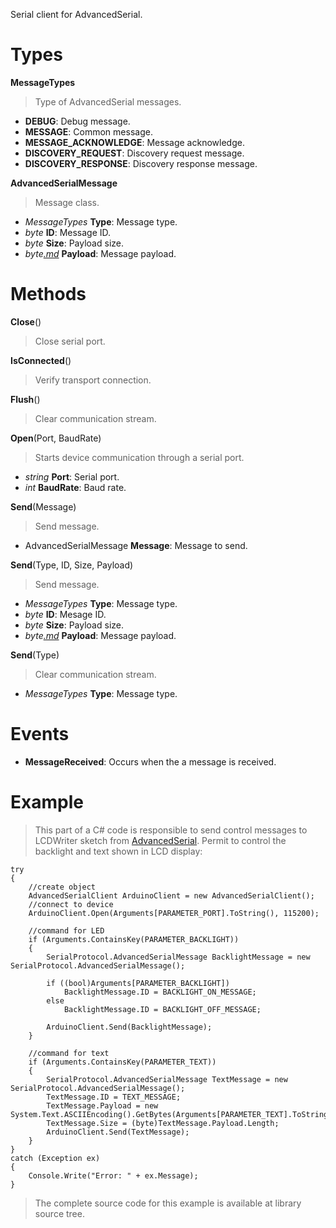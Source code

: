 Serial client for AdvancedSerial.

# Types #

**MessageTypes**

> Type of AdvancedSerial messages.

  * **DEBUG**: Debug message.
  * **MESSAGE**: Common message.
  * **MESSAGE\_ACKNOWLEDGE**: Message acknowledge.
  * **DISCOVERY\_REQUEST**: Discovery request message.
  * **DISCOVERY\_RESPONSE**: Discovery response message.

**AdvancedSerialMessage**

> Message class.

  * _MessageTypes_ **Type**: Message type.
  * _byte_ **ID**: Message ID.
  * _byte_ **Size**: Payload size.
  * _byte[.md](.md)_ **Payload**: Message payload.

# Methods #

**Close**()

> Close serial port.

**IsConnected**()

> Verify transport connection.

**Flush**()

> Clear communication stream.

**Open**(Port, BaudRate)

> Starts device communication through a serial port.

  * _string_ **Port**: Serial port.
  * _int_ **BaudRate**: Baud rate.

**Send**(Message)

> Send message.

  * AdvancedSerialMessage **Message**: Message to send.

**Send**(Type, ID, Size, Payload)

> Send message.

  * _MessageTypes_ **Type**: Message type.
  * _byte_ **ID**: Mesage ID.
  * _byte_ **Size**: Payload size.
  * _byte[.md](.md)_ **Payload**: Message payload.

**Send**(Type)

> Clear communication stream.

  * _MessageTypes_ **Type**: Message type.

# Events #

  * **MessageReceived**: Occurs when the a message is received.

# Example #

> This part of a C# code is responsible to send control messages to LCDWriter sketch from [AdvancedSerial](http://code.google.com/p/ebl-arduino/wiki/AdvancedSerial). Permit to control the backlight and text shown in LCD display:

```
try
{
    //create object
    AdvancedSerialClient ArduinoClient = new AdvancedSerialClient();
    //connect to device
    ArduinoClient.Open(Arguments[PARAMETER_PORT].ToString(), 115200);

    //command for LED
    if (Arguments.ContainsKey(PARAMETER_BACKLIGHT))
    {
        SerialProtocol.AdvancedSerialMessage BacklightMessage = new SerialProtocol.AdvancedSerialMessage();

        if ((bool)Arguments[PARAMETER_BACKLIGHT])
            BacklightMessage.ID = BACKLIGHT_ON_MESSAGE;
        else
            BacklightMessage.ID = BACKLIGHT_OFF_MESSAGE;

        ArduinoClient.Send(BacklightMessage);
    }

    //command for text
    if (Arguments.ContainsKey(PARAMETER_TEXT))
    {
        SerialProtocol.AdvancedSerialMessage TextMessage = new SerialProtocol.AdvancedSerialMessage();
        TextMessage.ID = TEXT_MESSAGE;
        TextMessage.Payload = new System.Text.ASCIIEncoding().GetBytes(Arguments[PARAMETER_TEXT].ToString());
        TextMessage.Size = (byte)TextMessage.Payload.Length;
        ArduinoClient.Send(TextMessage);
    }
}
catch (Exception ex)
{
    Console.Write("Error: " + ex.Message);
}
```

> The complete source code for this example is available at library source tree.